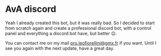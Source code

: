 # AvA discord
Yeah I already created this bot, but it was really bad. So I decided to start from scratch again and create a professional discord bot, with a control panel and everything a discord bot have, but better 😉.

You can contact me on my mail pro.leofiorellini@gmx.fr if you want.
Until I see you again with the next update, have a great day.
